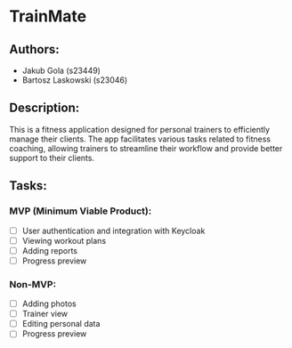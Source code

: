 # TrainMate

## Authors:

- Jakub Gola (s23449)
- Bartosz Laskowski (s23046)

## Description:

This is a fitness application designed for personal trainers to efficiently manage their clients. The app facilitates various tasks related to fitness coaching,
allowing trainers to streamline their workflow and provide better support to their clients.

## Tasks:

### MVP (Minimum Viable Product):

- [ ] User authentication and integration with Keycloak
- [ ] Viewing workout plans
- [ ] Adding reports
- [ ] Progress preview

### Non-MVP:

- [ ] Adding photos
- [ ] Trainer view
- [ ] Editing personal data
- [ ] Progress preview
